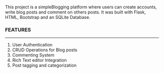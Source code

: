 This project is a simpleBlogging platform where users can create accounts, write blog posts and comment on others posts. It was built with Flask, HTML, Bootstrap and an SQLite Database.

### FEATURES 
---
1. User Authentication
2. CRUD Operations for Blog posts
3. Commenting System
4. Rich Text editor Integration
5. Post tagging and categorization
